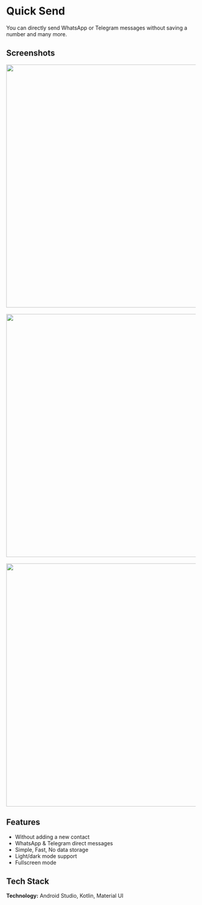 
# Quick Send
You can directly send WhatsApp or Telegram messages without saving a number and many more.


## Screenshots
<img src="https://github.com/dhruvin-dhameliya/Quick-Send/assets/75801262/747a8d5e-cf6d-4bad-bb71-e1f3bec962a4" height="645"> &nbsp;&nbsp;&nbsp;
<img src="https://github.com/dhruvin-dhameliya/Quick-Send/assets/75801262/ba413c02-cd84-41ba-84f6-fb1b95ac30a7" height="645"> &nbsp;&nbsp;&nbsp;
<img src="https://github.com/dhruvin-dhameliya/Quick-Send/assets/75801262/5f4a471b-708a-4840-a992-4686b245421e" height="645">


## Features
- Without adding a new contact
- WhatsApp & Telegram direct messages
- Simple, Fast, No data storage
- Light/dark mode support
- Fullscreen mode


## Tech Stack
**Technology:** Android Studio, Kotlin, Material UI
